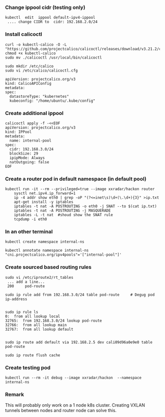 ### Change ippool cidr (testing only)
```
kubectl  edit  ippool default-ipv4-ippool
 .... change CIDR to  cidr: 192.168.2.0/24
```
### Install calicoctl
```
curl -o kubectl-calico -O -L  "https://github.com/projectcalico/calicoctl/releases/download/v3.21.2/calicoctl" 
chmod +x kubectl-calico
sudo mv ./calicoctl /usr/local/bin/calicoctl
```
```
sudo mkdir /etc/calico
sudo vi /etc/calico/calicoctl.cfg 

apiVersion: projectcalico.org/v3
kind: CalicoAPIConfig
metadata:
spec:
  datastoreType: "kubernetes"
  kubeconfig: "/home/ubuntu/.kube/config"
```
### Create additional ippool

```
calicoctl apply -f -<<EOF
apiVersion: projectcalico.org/v3
kind: IPPool
metadata:
  name: internal-pool
spec:
  cidr: 192.168.3.0/24
  blockSize: 29
  ipipMode: Always
  natOutgoing: false
EOF
```
### Create a router pod in default namespace (in default pool)
```
kubectl run -it --rm --privileged=true --image xxradar/hackon router
    sysctl net.ipv4.ip_forward=1
    ip -4 addr show eth0 | grep -oP "(?<=inet\s)\d+(\.\d+){3}" >ip.txt
    apt-get install -y iptables 
    iptables -t nat -A POSTROUTING -o eth0 -j SNAT --to $(cat ip.txt)
    iptables -t nat -A POSTROUTING -j MASQUERADE
    iptables -L -t nat  #shoud show the SNAT rule
    tcpdump -i eth0 
```
### In an other terminal 
```
kubectl create namespace internal-ns
```
```
kubectl annotate namespace internal-ns "cni.projectcalico.org/ipv4pools"='["internal-pool"]'
```
### Create sourced based routing rules
```
sudo vi /etc/iproute2/rt_tables
 ... add a line... 
 200     pod-route

sudo ip rule add from 192.168.3.0/24 table pod-route     # Degug pod ip-address


sudo ip rule ls
0:	from all lookup local
32765:	from 192.168.3.0/24 lookup pod-route
32766:	from all lookup main
32767:	from all lookup default


sudo ip route add default via 192.168.2.5 dev cali09d96a0e9e0 table pod-route

sudo ip route flush cache
```
### Create testing pod
```
kubectl run --rm -it debug --image xxradar/hackon  --namespace internal-ns
```


### Remark
This will probably only work on a 1 node k8s cluster. Creating VXLAN tunnels between nodes and router node can solve this.

